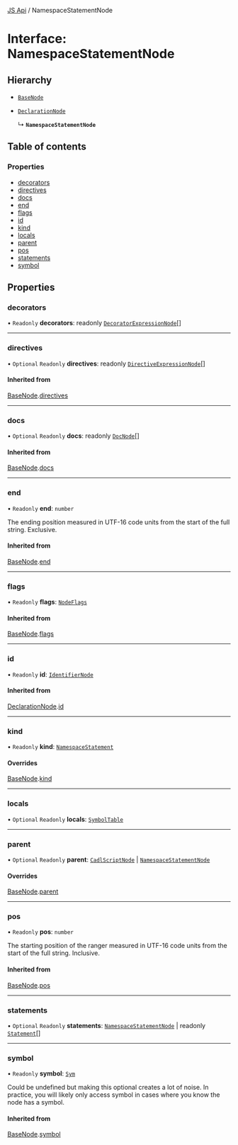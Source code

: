 [JS Api](../index.md) / NamespaceStatementNode

# Interface: NamespaceStatementNode

## Hierarchy

- [`BaseNode`](BaseNode.md)

- [`DeclarationNode`](DeclarationNode.md)

  ↳ **`NamespaceStatementNode`**

## Table of contents

### Properties

- [decorators](NamespaceStatementNode.md#decorators)
- [directives](NamespaceStatementNode.md#directives)
- [docs](NamespaceStatementNode.md#docs)
- [end](NamespaceStatementNode.md#end)
- [flags](NamespaceStatementNode.md#flags)
- [id](NamespaceStatementNode.md#id)
- [kind](NamespaceStatementNode.md#kind)
- [locals](NamespaceStatementNode.md#locals)
- [parent](NamespaceStatementNode.md#parent)
- [pos](NamespaceStatementNode.md#pos)
- [statements](NamespaceStatementNode.md#statements)
- [symbol](NamespaceStatementNode.md#symbol)

## Properties

### decorators

• `Readonly` **decorators**: readonly [`DecoratorExpressionNode`](DecoratorExpressionNode.md)[]

___

### directives

• `Optional` `Readonly` **directives**: readonly [`DirectiveExpressionNode`](DirectiveExpressionNode.md)[]

#### Inherited from

[BaseNode](BaseNode.md).[directives](BaseNode.md#directives)

___

### docs

• `Optional` `Readonly` **docs**: readonly [`DocNode`](DocNode.md)[]

#### Inherited from

[BaseNode](BaseNode.md).[docs](BaseNode.md#docs)

___

### end

• `Readonly` **end**: `number`

The ending position measured in UTF-16 code units from the start of the
full string. Exclusive.

#### Inherited from

[BaseNode](BaseNode.md).[end](BaseNode.md#end)

___

### flags

• `Readonly` **flags**: [`NodeFlags`](../enums/NodeFlags.md)

#### Inherited from

[BaseNode](BaseNode.md).[flags](BaseNode.md#flags)

___

### id

• `Readonly` **id**: [`IdentifierNode`](IdentifierNode.md)

#### Inherited from

[DeclarationNode](DeclarationNode.md).[id](DeclarationNode.md#id)

___

### kind

• `Readonly` **kind**: [`NamespaceStatement`](../enums/SyntaxKind.md#namespacestatement)

#### Overrides

[BaseNode](BaseNode.md).[kind](BaseNode.md#kind)

___

### locals

• `Optional` `Readonly` **locals**: [`SymbolTable`](SymbolTable.md)

___

### parent

• `Optional` `Readonly` **parent**: [`CadlScriptNode`](CadlScriptNode.md) \| [`NamespaceStatementNode`](NamespaceStatementNode.md)

#### Overrides

[BaseNode](BaseNode.md).[parent](BaseNode.md#parent)

___

### pos

• `Readonly` **pos**: `number`

The starting position of the ranger measured in UTF-16 code units from the
start of the full string. Inclusive.

#### Inherited from

[BaseNode](BaseNode.md).[pos](BaseNode.md#pos)

___

### statements

• `Optional` `Readonly` **statements**: [`NamespaceStatementNode`](NamespaceStatementNode.md) \| readonly [`Statement`](../index.md#statement)[]

___

### symbol

• `Readonly` **symbol**: [`Sym`](Sym.md)

Could be undefined but making this optional creates a lot of noise. In practice,
you will likely only access symbol in cases where you know the node has a symbol.

#### Inherited from

[BaseNode](BaseNode.md).[symbol](BaseNode.md#symbol)

